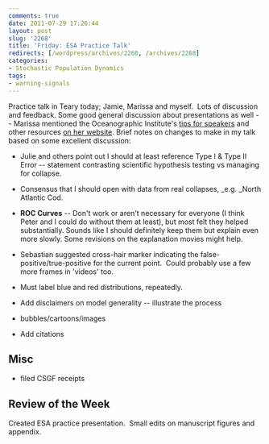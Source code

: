```yaml
---
comments: true
date: 2011-07-29 17:26:44
layout: post
slug: '2268'
title: 'Friday: ESA Practice Talk'
redirects: [/wordpress/archives/2268, /archives/2268]
categories:
- Stochastic Population Dynamics
tags:
- warning-signals
---
```


Practice talk in Teary today; Jamie, Marissa and myself.  Lots of discussion and feedback. Some good general discussion about presentations as well -- Marissa mentioned the Oceanographic Institute's [tips for speakers](http://www.tos.org/resources/publications/sci_speaking.html) and other resources [on her website](http://www.des.ucdavis.edu/faculty/baskett/links/communication.html). Brief notes on changes to make in my talk based on some excellent discussion:



	
  * Julie and others point out I should at least reference Type I & Type II Error -- statement contrasting scientific hypothesis testing vs managing for collapse.

	
  * Consensus that I should open with data from real collapses, _e.g. _North Atlantic Cod.

	
  * **ROC Curves** -- Don't work or aren't necessary for everyone (I think Peter and I could do without them at least), but most felt they helped substantially. Sounds like I should definitely keep them but explain even more slowly. Some revisions on the explanation movies might help.

	
  * Sebastian suggested cross-hair marker indicating the false-positive/true-positive for the current point.  Could probably use a few more frames in 'videos' too.

	
  * Must label blue and red distributions, repeatedly.

	
  * Add disclaimers on model generality -- illustrate the process

	
  * bubbles/cartoons/images

	
  * Add citations




## Misc





	
  * filed CSGF receipts




## Review of the Week


Created ESA practice presentation.  Small edits on manuscript figures and appendix.
